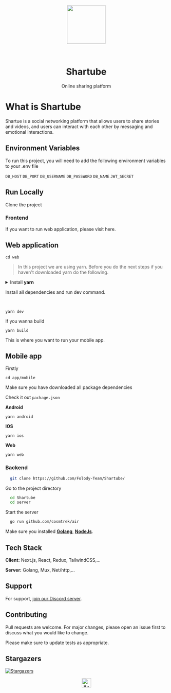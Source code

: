 <p align="center"><a href="#"><img src="https://fcdn.fantasybot.tech/Group_6.svg" height="120"/></a></p>

<br/>
<h1 align="center">Shartube</h1>
<p align="center">Online sharing platform</p>

# What is Shartube

Shartue is a social networking platform that allows users to share stories and videos, and users can interact with each other by messaging and emotional interactions.

## Environment Variables

To run this project, you will need to add the following environment variables to your .env file

`DB_HOST`
`DB_PORT`
`DB_USERNAME`
`DB_PASSWORD`
`DB_NAME`
`JWT_SECRET`


## Run Locally

Clone the project

### Frontend

If you want to run web application, please visit here.
## **Web application**
```
cd web
```
> In this project we are using yarn. Before you do the next steps if you haven't downloaded yarn do the following.

<details close>

  <summary>Install <b>yarn</b></summary>
  <br/>

  ```
  npm i -g yarn
  ```

</details>

Install all dependencies and run dev command.

<br/>

```
yarn dev
```

If you wanna build

```
yarn build
```

This is where you want to run your mobile app.

## **Mobile app**

Firstly
```
cd app/mobile
```
Make sure you have downloaded all package dependencies

Check it out `package.json`

**Android**

```
yarn android
```

**IOS**

```
yarn ios
```

**Web**

```
yarn web
```

### Backend

```bash
  git clone https://github.com/Folody-Team/Shartube/
```

Go to the project directory

```bash
  cd Shartube
  cd server
```

Start the server

```bash
  go run github.com/cosmtrek/air
```
Make sure you installed [**Golang**](https://go.dev/), [**NodeJs**](https://nodejs.org/).

## Tech Stack

**Client:** Next.js, React, Redux, TailwindCSS,...

**Server:** Golang, Mux, Net/http,...

## Support

For support, [join our Discord server](https://discord.gg/BbKvjwsYwM).

## Contributing
Pull requests are welcome. For major changes, please open an issue first to discuss what you would like to change.

Please make sure to update tests as appropriate.

## Stargazers
[![Stargazers](https://reporoster.com/stars/Folody-Team/Shartube)](https://github.com/Folody-Team/Shartube/stargazers)


<p align="center"><a href="#"><img src="http://randojs.com/images/backToTopButton.png" alt="Back to top" height="29"/></a></p>

